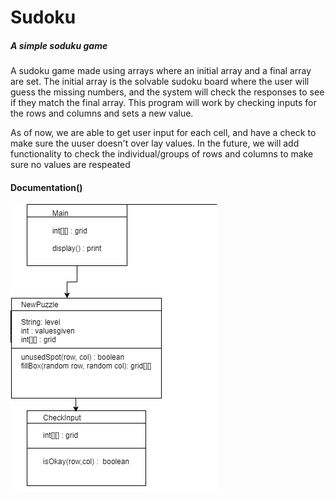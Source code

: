 # Sudoku
##### A simple soduku game
A sudoku game made using arrays where an initial array and a final array are set. The initial array is the solvable sudoku board where the user will guess the missing numbers, and the system will check the responses to see if they match the final array. This program will work by checking inputs for the rows and columns and sets a new value. 

As of now, we are able to get user input for each cell, and have a check to make sure the uuser doesn't over lay values. In the future, we will add functionality to check the individual/groups of rows and columns to make sure no values are respeated
#### Documentation()
![TestGraphic](https://github.com/WREX-YX/Group5Project/blob/main/sudokuKS.png)
